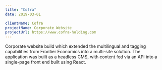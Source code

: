 ```yaml
---
title: "Cofra"
date: 2019-03-01

clientName: Cofra
projectName: Corporate Website
projectUrl: https://www.cofra-holding.com
---
```


Corporate website build which extended the multilingual and tagging capabilities from Frontier Economics into a multi-site solution. The application was built as a headless CMS, with content fed via an API into a single-page front end built using React.
